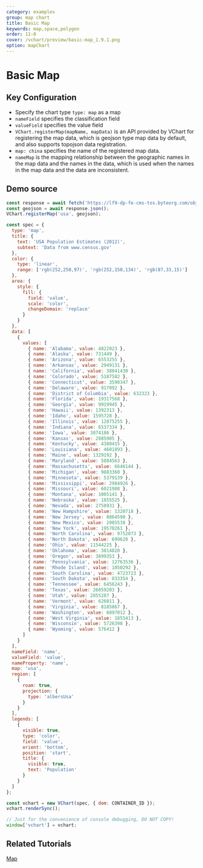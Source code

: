 ```yaml
---
category: examples
group: map chart
title: Basic Map
keywords: map,space,polygon
order: 11-0
cover: /vchart/preview/basic-map_1.9.1.png
option: mapChart
---
```


# Basic Map

## Key Configuration

- Specify the chart type `type: map` as a map
- `nameField` specifies the classification field
- `valueField` specifies the value field
- `VChart.registerMap(mapName, mapData)` is an API provided by VChart for registering the map data, which is geojson type map data by default, and also supports topojson data registration.
- `map: china` specifies the name of the registered map data.
- `nameMap` is the mapping relationship between the geographic names in the map data and the names in the data, which is used when the names in the map data and the data are inconsistent.

## Demo source

```javascript livedemo
const response = await fetch('https://lf9-dp-fe-cms-tos.byteorg.com/obj/bit-cloud/geojson/usa.json');
const geojson = await response.json();
VChart.registerMap('usa', geojson);

const spec = {
  type: 'map',
  title: {
    text: 'USA Population Estimates (2012)',
    subtext: 'Data from www.census.gov'
  },
  color: {
    type: 'linear',
    range: ['rgb(252,250,97)', 'rgb(252,150,134)', 'rgb(87,33,15)']
  },
  area: {
    style: {
      fill: {
        field: 'value',
        scale: 'color',
        changeDomain: 'replace'
      }
    }
  },
  data: [
    {
      values: [
        { name: 'Alabama', value: 4822023 },
        { name: 'Alaska', value: 731449 },
        { name: 'Arizona', value: 6553255 },
        { name: 'Arkansas', value: 2949131 },
        { name: 'California', value: 38041430 },
        { name: 'Colorado', value: 5187582 },
        { name: 'Connecticut', value: 3590347 },
        { name: 'Delaware', value: 917092 },
        { name: 'District of Columbia', value: 632323 },
        { name: 'Florida', value: 19317568 },
        { name: 'Georgia', value: 9919945 },
        { name: 'Hawaii', value: 1392313 },
        { name: 'Idaho', value: 1595728 },
        { name: 'Illinois', value: 12875255 },
        { name: 'Indiana', value: 6537334 },
        { name: 'Iowa', value: 3074186 },
        { name: 'Kansas', value: 2885905 },
        { name: 'Kentucky', value: 4380415 },
        { name: 'Louisiana', value: 4601893 },
        { name: 'Maine', value: 1329192 },
        { name: 'Maryland', value: 5884563 },
        { name: 'Massachusetts', value: 6646144 },
        { name: 'Michigan', value: 9883360 },
        { name: 'Minnesota', value: 5379139 },
        { name: 'Mississippi', value: 2984926 },
        { name: 'Missouri', value: 6021988 },
        { name: 'Montana', value: 1005141 },
        { name: 'Nebraska', value: 1855525 },
        { name: 'Nevada', value: 2758931 },
        { name: 'New Hampshire', value: 1320718 },
        { name: 'New Jersey', value: 8864590 },
        { name: 'New Mexico', value: 2085538 },
        { name: 'New York', value: 19570261 },
        { name: 'North Carolina', value: 9752073 },
        { name: 'North Dakota', value: 699628 },
        { name: 'Ohio', value: 11544225 },
        { name: 'Oklahoma', value: 3814820 },
        { name: 'Oregon', value: 3899353 },
        { name: 'Pennsylvania', value: 12763536 },
        { name: 'Rhode Island', value: 1050292 },
        { name: 'South Carolina', value: 4723723 },
        { name: 'South Dakota', value: 833354 },
        { name: 'Tennessee', value: 6456243 },
        { name: 'Texas', value: 26059203 },
        { name: 'Utah', value: 2855287 },
        { name: 'Vermont', value: 626011 },
        { name: 'Virginia', value: 8185867 },
        { name: 'Washington', value: 6897012 },
        { name: 'West Virginia', value: 1855413 },
        { name: 'Wisconsin', value: 5726398 },
        { name: 'Wyoming', value: 576412 }
      ]
    }
  ],
  nameField: 'name',
  valueField: 'value',
  nameProperty: 'name',
  map: 'usa',
  region: [
    {
      roam: true,
      projection: {
        type: 'albersUsa'
      }
    }
  ],
  legends: [
    {
      visible: true,
      type: 'color',
      field: 'value',
      orient: 'bottom',
      position: 'start',
      title: {
        visible: true,
        text: 'Population'
      }
    }
  ]
};

const vchart = new VChart(spec, { dom: CONTAINER_ID });
vchart.renderSync();

// Just for the convenience of console debugging, DO NOT COPY!
window['vchart'] = vchart;
```

## Related Tutorials

[Map](link)

